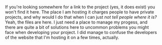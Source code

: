 If you're looking somewhere for a link to the project (yes, it does exist) you won't find it here. The place I am hosting it charges people to have private projects, and why would I do that when I can just *not tell people where it is?* Yeah, the files are here. I just need a place to manage my progess, and there are quite a bit of solutions here to uncommon problems you might face when developing your project. I did manage to confuse the developers of the website that I'm hosting it on a few times, actually.
